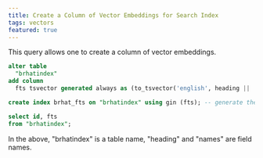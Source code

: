```yaml
---
title: Create a Column of Vector Embeddings for Search Index
tags: vectors
featured: true
---
```


This query allows one to create a column of vector embeddings.

```sql
alter table
  "brhatindex"
add column
  fts tsvector generated always as (to_tsvector('english', heading || ' ' || names )) stored;

create index brhat_fts on "brhatindex" using gin (fts); -- generate the index

select id, fts
from "brhatindex";
```

In the above, "brhatindex" is a table name, "heading" and "names" are field names. 